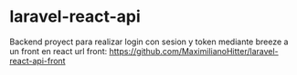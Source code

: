 # laravel-react-api
 Backend proyect para realizar login con sesion y token mediante breeze a un front en react
 url front: https://github.com/MaximilianoHitter/laravel-react-api-front
